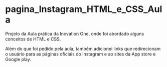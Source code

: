# pagina_Instagram_HTML_e_CSS_Aula

Projeto da Aula prática da Inovation One, onde foi abordado alguns conceitos de HTML e CSS.


Além do que foi pedido pela aula, também adicionei links que redirecionam o usuário para as páginas oficiais do Instagram e ao sites da App store e Google play.
